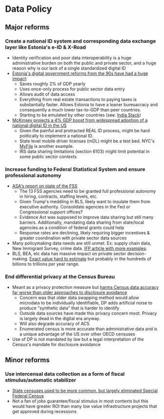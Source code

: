 # Data Policy

## Major reforms

### Create a national ID system and corresponding data exchange layer like Estonia's e-ID & X-Road

- Identity verification and poor data interoperability is a huge administrative burden on both the public and private sector, and a huge reason why is our lack of a single standardized digital ID
- [Estonia's digital government reforms from the 90s have had a huge impact](https://vabamu.ee/wp-content/uploads/2025/04/Government-DigitizationEfficiency-and-Performance-in-the-US-and-Estonia.pdf):
  - Saves roughly 2% of GDP yearly
  - Uses once-only process for public sector data entry
  - Allows audit of data access
  - Everything from real estate transactions to paying taxes is substantially faster. Allows Estonia to have a leaner bureuacracy and consequently a much lower tax-to-GDP than peer countries.
  - Starting to be emulated by other countries (see: [India Stack](https://www.tigerfeathers.in/p/the-internet-country))
- [McKinsey projects a 4% GDP boost from widespread adoption of a national digital ID in the US](https://www.mckinsey.com/capabilities/mckinsey-digital/our-insights/digital-identification-a-key-to-inclusive-growth)
  - Given the painful and protracted REAL ID process, might be hard politically to implement a national ID.
  - State level mobile driver licenses (mDL) might be a test bed. NYC's [MyFile](https://www.newamerica.org/digital-impact-governance-initiative/reports/my-file-proof-of-concept/) is another example.
  - IRS data sharing limitations (section 6103) might limit potential in some public sector contexts

### Increase funding to Federal Statistical System and ensure professional autonomy
- [ASA's report on state of the FSS](https://www.amstat.org/docs/default-source/amstat-documents/the-nation%27s-data-at-risk---report.pdf?v=0321)
  - The 13 FSS agencies need to be granted full professional autonomy in hiring, contracts, staffing levels, etc.
  - Given Trump's meddling in BLS, likely want to insulate them from executive authority. Consolidate agencies in the Fed or Congressional support offices?
  - Evidence Act was supposed to improve data sharing but still many barriers. Additionally, mandating data sharing from state/local agencies as a condition of federal grants could help
  - Response rates are declining, likely requiring bigger incentives & greater coordination with private sector data sources
- Many policymaking data needs are still unmet. Ex: supply chain data, New Immigrant Survey, crime data. [IFP article with more examples](https://ifp.org/sweat-the-small-stuff/).
- BLS, BEA, etc data has massive impact on private sector decision-making. [Exact value hard to estimate](https://pubs.aeaweb.org/doi/pdfplus/10.1257/jep.33.1.131) but probably in the hundreds of billions to trillions per year range.

### End differential privacy at the Census Bureau
- Meant as a privacy protection measure but [harms Census data accuracy far worse than older approaches to disclosure avoidance](https://osf.io/preprints/socarxiv/69mtk_v1)
  - Concern was that older data swapping method would allow microdata to be individually identifiable, DP adds artificial noise to produce "synthetic data" that is harder to identify
  - Outside data sources have made this privacy concern moot. Privacy is largely dead in the digital era anyway.
  - Will also degrade accuracy of ACS
  - Enumerated census is more accurate than administrative data and is a unique advantage of the US over other OECD censuses
- Use of DP is not mandated by law but a legal interpretation of the Census's mandate for disclosure avoidance

## Minor reforms

### Use intercensal data collection as a form of fiscal stimulus/automatic stabilizer
- [State censuses used to be more common, but largely eliminated Special Federal Census](https://medium.com/migration-issues/state-censuses-and-the-jobs-guarantee-1c5dacfc9a4a)
- Not a fan of jobs guarantee/fiscal stimulus in most contexts but this would have greater ROI than many low value infrastructure projects that get approved during recessions
